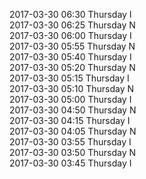2017-03-30 06:30 Thursday  I  
2017-03-30 06:25 Thursday  N  
2017-03-30 06:00 Thursday  I  
2017-03-30 05:55 Thursday  N  
2017-03-30 05:40 Thursday  I  
2017-03-30 05:20 Thursday  N  
2017-03-30 05:15 Thursday  I  
2017-03-30 05:10 Thursday  N  
2017-03-30 05:00 Thursday  I  
2017-03-30 04:50 Thursday  N  
2017-03-30 04:15 Thursday  I  
2017-03-30 04:05 Thursday  N  
2017-03-30 03:55 Thursday  I  
2017-03-30 03:50 Thursday  N  
2017-03-30 03:45 Thursday  I  
